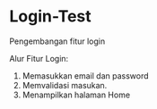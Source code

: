 # Login-Test
Pengembangan fitur login

Alur Fitur Login:
1. Memasukkan email dan password
2. Memvalidasi masukan.
3. Menampilkan halaman Home
